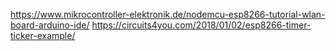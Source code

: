 https://www.mikrocontroller-elektronik.de/nodemcu-esp8266-tutorial-wlan-board-arduino-ide/
https://circuits4you.com/2018/01/02/esp8266-timer-ticker-example/

